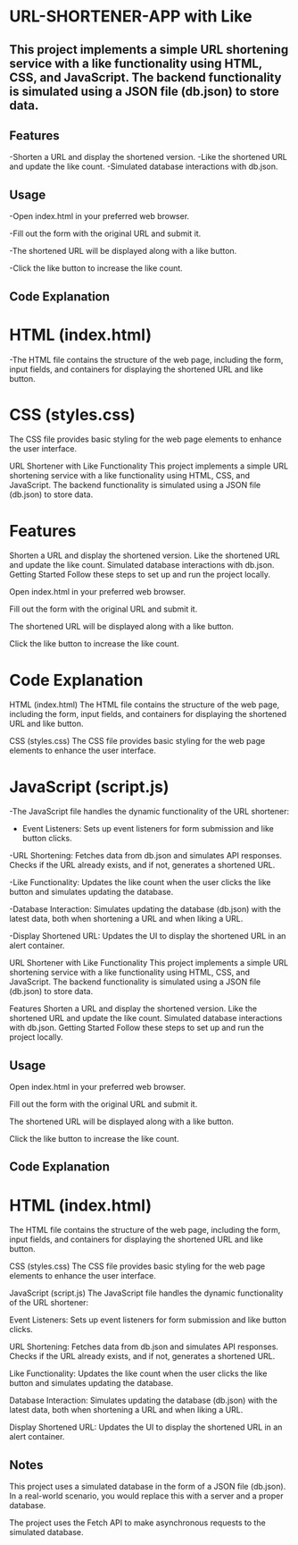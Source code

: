 # URL-SHORTENER-APP with Like 

## This project implements a simple URL shortening service with a like functionality using HTML, CSS, and JavaScript. The backend functionality is simulated using a JSON file (db.json) to store data.

## Features
-Shorten a URL and display the shortened version.
-Like the shortened URL and update the like count.
-Simulated database interactions with db.json.

## Usage
-Open index.html in your preferred web browser.

-Fill out the form with the original URL and submit it.

-The shortened URL will be displayed along with a like button.

-Click the like button to increase the like count.

## Code Explanation

# HTML (index.html)
-The HTML file contains the structure of the web page, including the form, input fields, and containers for displaying the shortened URL and like button.

# CSS (styles.css)
The CSS file provides basic styling for the web page elements to enhance the user interface.


URL Shortener with Like Functionality
This project implements a simple URL shortening service with a like functionality using HTML, CSS, and JavaScript. The backend functionality is simulated using a JSON file (db.json) to store data.

# Features
Shorten a URL and display the shortened version.
Like the shortened URL and update the like count.
Simulated database interactions with db.json.
Getting Started
Follow these steps to set up and run the project locally.


Open index.html in your preferred web browser.

Fill out the form with the original URL and submit it.

The shortened URL will be displayed along with a like button.

Click the like button to increase the like count.

# Code Explanation
HTML (index.html)
The HTML file contains the structure of the web page, including the form, input fields, and containers for displaying the shortened URL and like button.

CSS (styles.css)
The CSS file provides basic styling for the web page elements to enhance the user interface.

# JavaScript (script.js)

-The JavaScript file handles the dynamic functionality of the URL shortener:

- Event Listeners: Sets up event listeners for form submission and like button clicks.

-URL Shortening: Fetches data from db.json and simulates API responses. Checks if the URL already exists, and if not, generates a shortened URL.

-Like Functionality: Updates the like count when the user clicks the like button and simulates updating the database.

-Database Interaction: Simulates updating the database (db.json) with the latest data, both when shortening a URL and when liking a URL.

-Display Shortened URL: Updates the UI to display the shortened URL in an alert container.


URL Shortener with Like Functionality
This project implements a simple URL shortening service with a like functionality using HTML, CSS, and JavaScript. The backend functionality is simulated using a JSON file (db.json) to store data.

Features
Shorten a URL and display the shortened version.
Like the shortened URL and update the like count.
Simulated database interactions with db.json.
Getting Started
Follow these steps to set up and run the project locally.

## Usage
Open index.html in your preferred web browser.

Fill out the form with the original URL and submit it.

The shortened URL will be displayed along with a like button.

Click the like button to increase the like count.

## Code Explanation

# HTML (index.html)
The HTML file contains the structure of the web page, including the form, input fields, and containers for displaying the shortened URL and like button.

CSS (styles.css)
The CSS file provides basic styling for the web page elements to enhance the user interface.

JavaScript (script.js)
The JavaScript file handles the dynamic functionality of the URL shortener:

Event Listeners: Sets up event listeners for form submission and like button clicks.

URL Shortening: Fetches data from db.json and simulates API responses. Checks if the URL already exists, and if not, generates a shortened URL.

Like Functionality: Updates the like count when the user clicks the like button and simulates updating the database.

Database Interaction: Simulates updating the database (db.json) with the latest data, both when shortening a URL and when liking a URL.

Display Shortened URL: Updates the UI to display the shortened URL in an alert container.

## Notes
This project uses a simulated database in the form of a JSON file (db.json). In a real-world scenario, you would replace this with a server and a proper database.

The project uses the Fetch API to make asynchronous requests to the simulated database.
